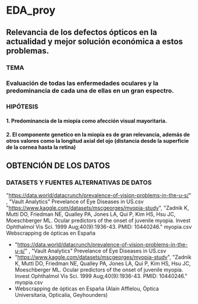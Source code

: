 # EDA_proy
## Relevancia de los defectos ópticos en la actualidad y mejor solución económica a estos problemas.
### TEMA
### Evaluación de todas las enfermedades oculares y la predominancia de cada una de ellas en un gran espectro.
### HIPÓTESIS
#### 1. Predominancia de la miopía como afección visual mayoritaria.
#### 2. El componente genetico en la miopía es de gran relevancia, además de otros valores como la longitud axial del ojo (distancia desde la superficie de la cornea hasta la retina)
## OBTENCIÓN DE LOS DATOS
### DATASETS Y FUENTES ALTERNATIVAS DE DATOS
"https://data.world/datacrunch/prevalence-of-vision-problems-in-the-u-s/" , "Vault Analytics" Prevelance of Eye Diseases in US.csv
"https://www.kaggle.com/datasets/mscgeorges/myopia-study", "Zadnik K, Mutti DO, Friedman NE, Qualley PA, Jones LA, Qui P, Kim HS, Hsu JC, Moeschberger ML. Ocular predictors of the onset of juvenile myopia. Invest Ophthalmol Vis Sci. 1999 Aug;40(9):1936-43. PMID: 10440246." myopia.csv
Webscrapping de ópticas en España
* "https://data.world/datacrunch/prevalence-of-vision-problems-in-the-u-s/" , "Vault Analytics" Prevelance of Eye Diseases in US.csv
* "https://www.kaggle.com/datasets/mscgeorges/myopia-study", "Zadnik K, Mutti DO, Friedman NE, Qualley PA, Jones LA, Qui P, Kim HS, Hsu JC, Moeschberger ML. Ocular predictors of the onset of juvenile myopia. Invest Ophthalmol Vis Sci. 1999 Aug;40(9):1936-43. PMID: 10440246." myopia.csv
* Webscrapping de ópticas en España (Alain Afflelou, Óptica Universitaria, Opticalia, Geyhounders)

